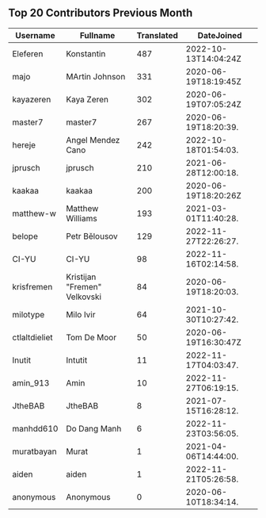 ## Top 20 Contributors Previous Month ##
|Username|Fullname|Translated|DateJoined|
|--------|--------|----------|----------|
|Eleferen|Konstantin|487|2022-10-13T14:04:24Z|
|majo|MArtin Johnson|331|2020-06-19T18:19:45Z|
|kayazeren|Kaya Zeren|302|2020-06-19T07:05:24Z|
|master7|master7|267|2020-06-19T18:20:39.|
|hereje|Angel Mendez Cano|242|2022-10-18T01:54:03.|
|jprusch|jprusch|210|2021-06-28T12:00:18.|
|kaakaa|kaakaa|200|2020-06-19T18:20:26Z|
|matthew-w|Matthew Williams|193|2021-03-01T11:40:28.|
|belope|Petr Bělousov|129|2022-11-27T22:26:27.|
|CI-YU|CI-YU|98|2022-11-16T02:14:58.|
|krisfremen|Kristijan "Fremen" Velkovski|84|2020-06-19T18:20:03.|
|milotype|Milo Ivir|64|2021-10-30T10:27:42.|
|ctlaltdieliet|Tom De Moor|50|2020-06-19T16:30:47Z|
|Inutit|Intutit|11|2022-11-17T04:03:47.|
|amin_913|Amin|10|2022-11-27T06:19:15.|
|JtheBAB|JtheBAB|8|2021-07-15T16:28:12.|
|manhdd610|Do Dang Manh|6|2022-11-23T03:56:05.|
|muratbayan|Murat|1|2021-04-06T14:44:00.|
|aiden|aiden|1|2022-11-21T05:26:58.|
|anonymous|Anonymous|0|2020-06-10T18:34:14.|
